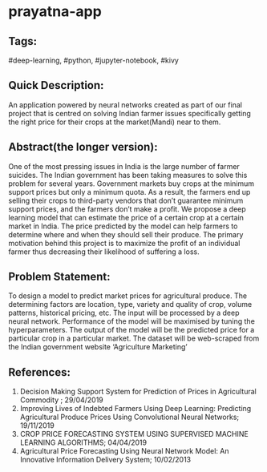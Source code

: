 # prayatna-app

## Tags:
#deep-learning, #python, #jupyter-notebook, #kivy

## Quick Description: 
An application powered by neural networks created as part of our final project that is centred on solving Indian farmer issues specifically getting the right price for their crops at the market(Mandi) near to them.

## Abstract(the longer version):
One of the most pressing issues in India is the large number of farmer suicides. The Indian government has been taking measures to solve this problem for several years. Government markets buy crops at the minimum support prices but only a minimum quota. As a result, the farmers end up selling their crops to third-party vendors that don’t guarantee minimum support prices, and the farmers don’t make a profit. We propose a deep learning model that can estimate the price of a certain crop at a certain market in India. The price predicted by the model can help farmers to determine where and when they should sell their produce. The primary motivation behind this project is to maximize the profit of an individual farmer thus decreasing their likelihood of suffering a loss.

## Problem Statement: 
To design a model to predict market prices for agricultural produce. The determining factors are location, type, variety and quality of crop, volume patterns, historical pricing, etc. The input will be processed by a deep neural network. Performance of the model will be maximised by tuning the hyperparameters. The output of the model will be the predicted price for a particular crop in a particular market. The dataset will be web-scraped from the Indian government website ‘Agriculture Marketing’

## References:
1. Decision Making Support System for Prediction of Prices in Agricultural Commodity ; 29/04/2019
2. Improving Lives of Indebted Farmers Using Deep Learning: Predicting Agricultural Produce Prices Using Convolutional Neural Networks; 19/11/2019
3. CROP PRICE FORECASTING SYSTEM USING SUPERVISED MACHINE LEARNING ALGORITHMS; 04/04/2019
4. Agricultural Price Forecasting Using Neural Network Model: An Innovative Information Delivery System; 10/02/2013

